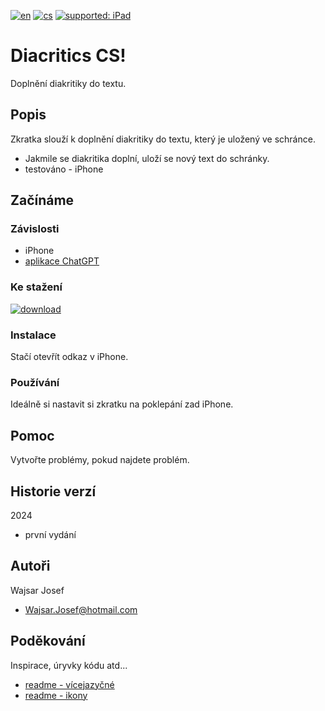 [![en](https://img.shields.io/badge/lang-en-red.svg)](https://github.com/PepikVaio/Diacritics_CS/tree/main)
[![cs](https://img.shields.io/badge/lang-cs-springgreen.svg)](https://github.com/PepikVaio/Diacritics_CS/blob/main/.github/README.cs.md)
[![supported: iPad](https://img.shields.io/badge/iPhone-supported-blueviolet)](https://www.apple.com/cz/iphone/)



# Diacritics CS!
Doplnění diakritiky do textu.

## Popis
Zkratka slouží k doplnění diakritiky do textu, který je uložený ve schránce.
* Jakmile se diakritika doplní, uloží se nový text do schránky. 
* testováno - iPhone

## Začínáme

### Závislosti
* iPhone
* [aplikace ChatGPT](https://apps.apple.com/cz/app/chatgpt/id6448311069?l=cs)


### Ke stažení
[![download](https://img.shields.io/badge/download-latest_release-slategray)](https://www.icloud.com/shortcuts/f82e9e8251fb444c8f545882b52969b2)

### Instalace
Stačí otevřít odkaz v iPhone.

### Používání
Ideálně si nastavit si zkratku na poklepání zad iPhone.


## Pomoc
Vytvořte problémy, pokud najdete problém.


## Historie verzí
2024
* první vydání


## Autoři
Wajsar Josef
* Wajsar.Josef@hotmail.com

## Poděkování
Inspirace, úryvky kódu atd...
* [readme - vícejazyčné](https://github.com/jonatasemidio/multilanguage-readme-pattern)
* [readme - ikony](https://www.etsy.com/?ref=lgo)
